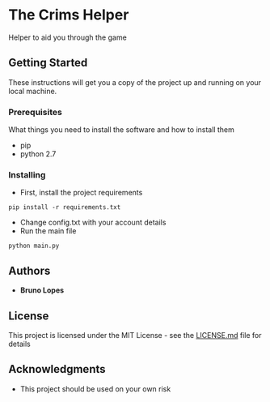 
# The Crims Helper
Helper to aid you through the game

## Getting Started

These instructions will get you a copy of the project up and running on your local machine.

### Prerequisites

What things you need to install the software and how to install them
 * pip
 * python 2.7

### Installing

* First, install the project requirements

```
pip install -r requirements.txt
```

* Change config.txt with your account details
* Run the main file

```
python main.py
```

## Authors

* **Bruno Lopes** 


## License

This project is licensed under the MIT License - see the [LICENSE.md](LICENSE.md) file for details

## Acknowledgments

* This project should be used on your own risk
